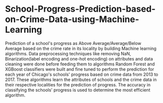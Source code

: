 # School-Progress-Prediction-based-on-Crime-Data-using-Machine-Learning
Prediction of a school's progress as Above Average/Average/Below Average based on the crime rate in its locality by building Machine learning algorithms. 
Data preprocessing techniques like removing NaN, Binarization(label encoding and one-hot encoding) on attributes and data cleaning were done before feeding them to algorithms
Random Forest and XGBoost classifiers were built and fine tuned to perform the prediction for each year of Chicago's schools' progress based on crime data from 2013 to 2017.
These algorithms learn the attributes of schools and the crime data in their respective localities for the prediction of progress.
The accuracy in classifying the schools' progress is used to determine the most efficient algorithm.
